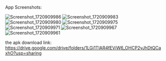 App Screenshots: 

![Screenshot_1720909986](https://github.com/user-attachments/assets/1802881e-bd03-4900-bfd8-292b2801400f)
![Screenshot_1720909983](https://github.com/user-attachments/assets/72f01240-861d-4606-b6a5-0918358a8eae)
![Screenshot_1720909980](https://github.com/user-attachments/assets/74919562-1b58-47fc-9e21-771ea9ee762a)
![Screenshot_1720909975](https://github.com/user-attachments/assets/c0a623a8-48a2-4d06-82a2-5308db6f8c93)
![Screenshot_1720909971](https://github.com/user-attachments/assets/50dc68ea-d845-4e47-99b1-cc352a1002d2)
![Screenshot_1720909967](https://github.com/user-attachments/assets/61ea73b6-d8a6-4a51-8fda-5fae7ae56b23)
![Screenshot_1720909961](https://github.com/user-attachments/assets/95b98f5d-acdc-4276-b15f-5b4bb829bb8d)



the apk download link: 
https://drive.google.com/drive/folders/1LGi1TlAR4fEViW6_OHCP2yJhDtQCaxhO?usp=sharing
